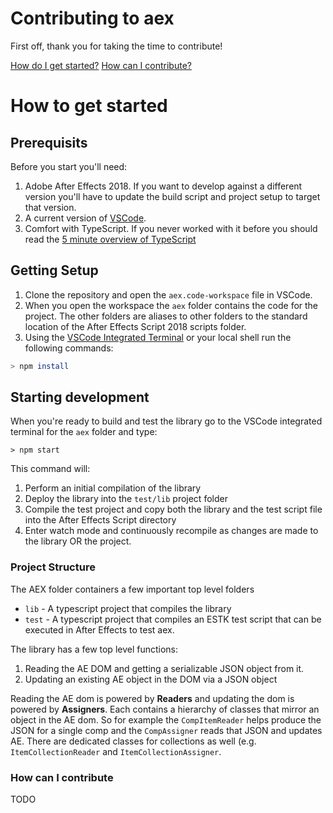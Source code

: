 # Contributing to aex
First off, thank you for taking the time to contribute!

[How do I get started?](#how-to-get-started)
[How can I contribute?](#how-can-i-contribute)

# How to get started
## Prerequisits
Before you start you'll need:

1. Adobe After Effects 2018. If you want to develop against a different version you'll have to update the build script and project setup to target that version.
1. A current version of [VSCode](https://code.visualstudio.com/download).  
1. Comfort with TypeScript. If you never worked with it before you should read the [5 minute overview of TypeScript](https://www.typescriptlang.org/docs/handbook/typescript-in-5-minutes.html)

## Getting Setup
1. Clone the repository and open the `aex.code-workspace` file in VSCode.
1. When you open the workspace the `aex` folder contains the code for the project.  The other folders are aliases to other folders to the standard location of the After Effects Script 2018 scripts folder.
1. Using the [VSCode Integrated Terminal](https://code.visualstudio.com/docs/editor/integrated-terminal) or your local shell run the following commands:
```bash
> npm install
```
## Starting development
When you're ready to build and test the library go to the VSCode integrated terminal for the `aex` folder and type:
```
> npm start
```
This command will: 
1. Perform an initial compilation of the library
1. Deploy the library into the `test/lib` project folder
1. Compile the test project and copy both the library and the test script file into the After Effects Script directory
1. Enter watch mode and continuously recompile as changes are made to the library OR the project.


### Project Structure
The AEX folder containers a few important top level folders
 - `lib` - A typescript project that compiles the library
 - `test` - A typescript project that compiles an ESTK test script that can be executed in After Effects to test aex.

The library has a few top level functions:
1. Reading the AE DOM and getting a serializable JSON object from it.
1. Updating an existing AE object in the DOM via a JSON object

Reading the AE dom is powered by **Readers** and updating the dom is powered by **Assigners**.  Each contains a hierarchy of classes that mirror an object in the AE dom.  So for example the `CompItemReader` helps produce the JSON for a single comp and the `CompAssigner` reads that JSON and updates AE.  There are dedicated classes for collections as well (e.g. `ItemCollectionReader` and `ItemCollectionAssigner`.


### How can I contribute
TODO